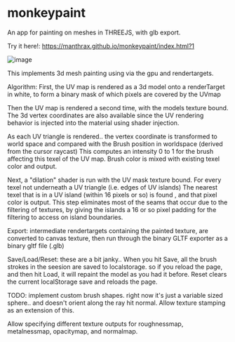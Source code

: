 # monkeypaint
 An app for painting on meshes in THREEJS, with glb export.

Try it here!: https://manthrax.github.io/monkeypaint/index.html?1

![image](https://github.com/manthrax/monkeypaint/assets/350247/864c5544-8145-4dd4-9d0e-6c0038196ede)

This implements 3d mesh painting using via the gpu and rendertargets.

Algorithm:
First, the UV map is rendered as a 3d model onto a renderTarget in white, to form a binary mask of which pixels are covered by the UVmap

Then the UV map is rendered a second time, with the models texture bound. The 3d vertex coordinates are also available since
the UV rendering behavior is injected into the material using shader injection.

As each UV triangle is rendered.. the vertex coordinate is transformed to world space and compared with the Brush position in worldspace
(derived from the cursor raycast)
This computes an intensity 0 to 1 for the brush affecting this texel of the UV map.
Brush color is mixed with existing texel color and output.

Next, a "dilation" shader is run with the UV mask texture bound. For every texel not underneath a UV triangle (i.e. edges of UV islands)
The nearest texel that is in a UV island (within 16 pixels or so) is found , and that pixel color is output.
This step eliminates most of the seams that occur due to the filtering of textures, 
by giving the islands a 16 or so pixel padding for the filtering to access on island boundaries.

Export:
intermediate rendertargets containing the painted texture, are converted to canvas texture, then run through
the binary GLTF exporter as a binary gltf file (.glb)


Save/Load/Reset:
these are a bit janky.. When you hit Save, all the brush strokes in the seesion are saved to localstorage.
 so if you reload the page, and then hit Load, it will repaint the model as you had it before.
Reset clears the current localStorage save and reloads the page.

TODO:
implement custom brush shapes. right now it's just a variable sized sphere.. and doesn't orient along the ray hit normal.
Allow texture stamping as an extension of this.

Allow specifying different texture outputs for roughnessmap, metalnessmap, opacitymap, and normalmap.

